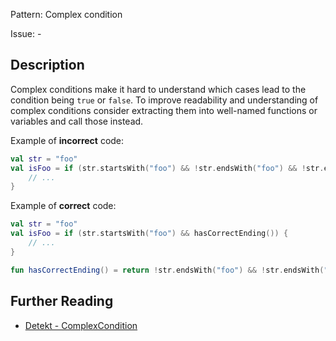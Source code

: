 Pattern: Complex condition

Issue: -

## Description

Complex conditions make it hard to understand which cases lead to the condition being `true` or `false`. To improve
readability and understanding of complex conditions consider extracting them into well-named functions or variables
and call those instead.

Example of **incorrect** code:

```kotlin
val str = "foo"
val isFoo = if (str.startsWith("foo") && !str.endsWith("foo") && !str.endsWith("bar") && !str.endsWith("_")) {
    // ...
}
```

Example of **correct** code:

```kotlin
val str = "foo"
val isFoo = if (str.startsWith("foo") && hasCorrectEnding()) {
    // ...
}

fun hasCorrectEnding() = return !str.endsWith("foo") && !str.endsWith("bar") && !str.endsWith("_")
```

## Further Reading

* [Detekt - ComplexCondition](https://detekt.dev/docs/rules/complexity/#complexcondition)